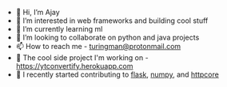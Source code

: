 - 👋 Hi, I’m Ajay
- 👀 I’m interested in web frameworks and building cool stuff
- 🌱 I’m currently learning ml
- 💞️ I’m looking to collaborate on python and java projects
- 📫 How to reach me - turingman@protonmail.com
- 🤖 The cool side project I'm working on - https://ytconvertify.herokuapp.com
- 👻 I recently started contributing to [flask](https://github.com/pallets/flask), [numpy](https://github.com/numpy/numpy), and [httpcore](https://github.com/encode/httpcore)

<!---
default-303/default-303 is a ✨ special ✨ repository because its `README.md` (this file) appears on your GitHub profile.
You can click the Preview link to take a look at your changes.
--->
